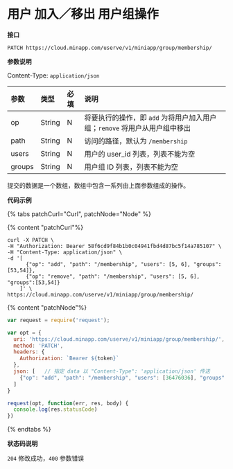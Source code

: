 # 用户 加入／移出 用户组操作

**接口**

`PATCH https://cloud.minapp.com/userve/v1/miniapp/group/membership/`

**参数说明**

Content-Type: `application/json`

| 参数    | 类型    | 必填 | 说明 |
| :-------| :----- | :-- | :-- |
| op      | String | N   | 将要执行的操作，即 `add` 为将用户加入用户组；`remove` 将用户从用户组中移出 |
| path    | String | N   | 访问的路径，默认为 `/membership` |
| users   | String | N   | 用户的 user_id 列表，列表不能为空 |
| groups  | String | N   | 用户组 ID 列表，列表不能为空 |

提交的数据是一个数组，数组中包含一系列由上面参数组成的操作。

**代码示例**

{% tabs patchCurl="Curl", patchNode="Node" %}

{% content "patchCurl"%}

```
curl -X PATCH \
-H "Authorization: Bearer 58f6cd9f84b1b0c04941fbd4d87bc5f14a785107" \
-H "Content-Type: application/json" \
-d '[
      {"op": "add", "path": "/membership", "users": [5, 6], "groups": [53,54]},
      {"op": "remove", "path": "/membership", "users": [5, 6], "groups":[53,54]}
    ]' \
https://cloud.minapp.com/userve/v1/miniapp/group/membership/
```

{% content "patchNode"%}

```js
var request = require('request');

var opt = {
  uri: 'https://cloud.minapp.com/userve/v1/miniapp/group/membership/',
  method: 'PATCH',
  headers: {
    Authorization: `Bearer ${token}`
  },
  json: [   // 指定 data 以 "Content-Type": 'application/json' 传送
    {"op": "add", "path": "/membership", "users": [36476036], "groups": [561]}
  ]
}

request(opt, function(err, res, body) {
  console.log(res.statusCode)
})
```

{% endtabs %}

**状态码说明**

`204` 修改成功，`400` 参数错误